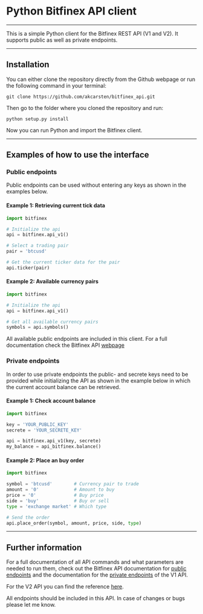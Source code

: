 # Python Bitfinex API client

---
This is a simple Python client for the Bitfinex REST API (V1 and V2). It supports public as well as private endpoints.

---
## Installation

You can either clone the repository directly from the Github webpage or run the following command in your terminal:

```
git clone https://github.com/akcarsten/bitfinex_api.git
```

Then go to the folder where you cloned the repository and run:

```
python setup.py install
```

Now you can run Python and import the Bitfinex client.

---
## Examples of how to use the interface

### Public endpoints
Public endpoints can be used without entering any keys as shown in the examples below.

#### Example 1: Retrieving current tick data
```python
import bitfinex

# Initialize the api
api = bitfinex.api_v1()

# Select a trading pair
pair = 'btcusd'

# Get the current ticker data for the pair
api.ticker(pair)
```

#### Example 2: Available currency pairs
```python
import bitfinex

# Initialize the api
api = bitfinex.api_v1()

# Get all available currency pairs
symbols = api.symbols()
```

All available public endpoints are included in this client. For a full documentation check the Bitfinex API [webpage](
https://docs.bitfinex.com/docs/public-endpoints)

### Private endpoints
In order to use private endpoints the public- and secrete keys need to be provided while initializing the API as shown in the example below in which the current account balance can be retrieved.

#### Example 1: Check account balance
```python
import bitfinex

key = 'YOUR_PUBLIC_KEY'
secrete = 'YOUR_SECRETE_KEY'

api = bitfinex.api_v1(key, secrete)
my_balance = api_bitfinex.balance()
```

#### Example 2: Place an buy order
```python
import bitfinex

symbol = 'btcusd'        # Currency pair to trade
amount = '0'             # Amount to buy
price = '0'              # Buy price
side = 'buy'             # Buy or sell
type = 'exchange market' # Which type

# Send the order
api.place_order(symbol, amount, price, side, type)
```

---
## Further information

For a full documentation of all API commands and what parameters are needed to run them, check out the Bitfinex API documentation for [public endpoints](https://docs.bitfinex.com/docs/public-endpoints) and the documentation for the [private endpoints](https://docs.bitfinex.com/docs/rest-auth) of the V1 API.

For the V2 API you can find the reference [here](https://docs.bitfinex.com/v2/reference).

All endpoints should be included in this API. In case of changes or bugs please let me know.
